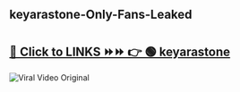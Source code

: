 
 ## keyarastone-Only-Fans-Leaked

# <h2><a href="https://clipsfans.com/keyarastone&ref=git">🔗 Click to LINKS ⏩⏩ 👉 🟢 keyarastone </a></h2>

<a href="https://clipsfans.com/keyarastone&ref=git" rel="nofollow" data-target="animated-image.originalLink"><img src="https://i.ibb.co.com/xMMVF88/686577567.gif" alt="Viral Video Original" style="max-width: 100%; display: inline-block;" data-target="animated-image.originalImage"></a>
